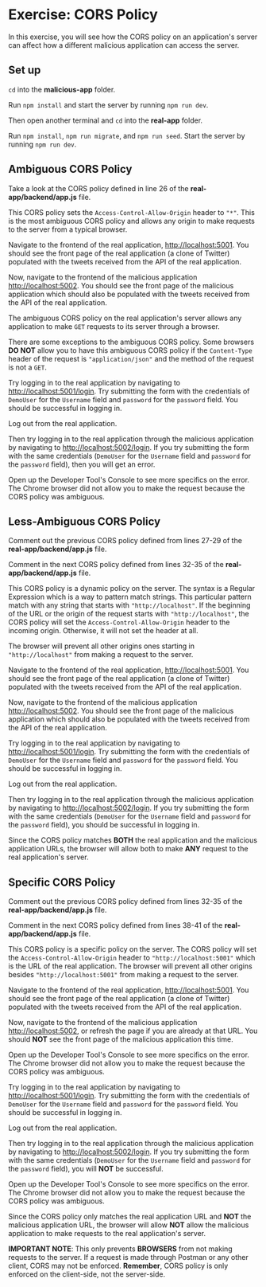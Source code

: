 # Exercise: CORS Policy

In this exercise, you will see how the CORS policy on an application's server
can affect how a different malicious application can access the server.

## Set up

`cd` into the __malicious-app__ folder.

Run `npm install` and start the server by running `npm run dev`.

Then open another terminal and `cd` into the __real-app__ folder.

Run `npm install`, `npm run migrate`, and `npm run seed`. Start the server by
running `npm run dev`.

## Ambiguous CORS Policy

Take a look at the CORS policy defined in line 26 of the
__real-app/backend/app.js__ file.

This CORS policy sets the `Access-Control-Allow-Origin` header to `"*"`. This is
the most ambiguous CORS policy and allows any origin to make requests to the
server from a typical browser.

Navigate to the frontend of the real application, [http://localhost:5001].
You should see the front page of the real application (a clone of Twitter)
populated with the tweets received from the API of the real application.

Now, navigate to the frontend of the malicious application
[http://localhost:5002]. You should see the front page of the malicious
application which should also be populated with the tweets received from the API
of the real application.

The ambiguous CORS policy on the real application's server allows any
application to make `GET` requests to its server through a browser.

There are some exceptions to the ambiguous CORS policy. Some browsers **DO NOT**
allow you to have this ambiguous CORS policy if the `Content-Type` header of the
request is `"application/json"` and the method of the request is not a `GET`.

Try logging in to the real application by navigating to
[http://localhost:5001/login]. Try submitting the form with
the credentials of `DemoUser` for the `Username` field and `password` for the
`password` field. You should be successful in logging in.

Log out from the real application.

Then try logging in to the real application through the malicious application by
navigating to [http://localhost:5002/login]. If you try submitting the form with
the same credentials (`DemoUser` for the `Username` field and `password` for the
`password` field), then you will get an error.

Open up the Developer Tool's Console to see more specifics on the error. The
Chrome browser did not allow you to make the request because the CORS policy was
ambiguous.

## Less-Ambiguous CORS Policy

Comment out the previous CORS policy defined from lines 27-29 of the
__real-app/backend/app.js__ file.

Comment in the next CORS policy defined from lines 32-35 of the
__real-app/backend/app.js__ file.

This CORS policy is a dynamic policy on the server. The syntax is a Regular
Expression which is a way to pattern match strings. This particular pattern
match with any string that starts with `"http://localhost"`. If the beginning of
the URL or the origin of the request starts with `"http://localhost"`, the CORS
policy will set the `Access-Control-Allow-Origin` header to the incoming origin.
Otherwise, it will not set the header at all.

The browser will prevent all other origins ones starting in `"http://localhost"`
from making a request to the server.

Navigate to the frontend of the real application, [http://localhost:5001].
You should see the front page of the real application (a clone of Twitter)
populated with the tweets received from the API of the real application.

Now, navigate to the frontend of the malicious application
[http://localhost:5002]. You should see the front page of the malicious
application which should also be populated with the tweets received from the API
of the real application.

Try logging in to the real application by navigating to
[http://localhost:5001/login]. Try submitting the form with
the credentials of `DemoUser` for the `Username` field and `password` for the
`password` field. You should be successful in logging in.

Log out from the real application.

Then try logging in to the real application through the malicious application by
navigating to [http://localhost:5002/login]. If you try submitting the form with
the same credentials (`DemoUser` for the `Username` field and `password` for the
`password` field), you should be successful in logging in.

Since the CORS policy matches **BOTH** the real application and the malicious
application URLs, the browser will allow both to make **ANY** request to the
real application's server.

## Specific CORS Policy

Comment out the previous CORS policy defined from lines 32-35 of the
__real-app/backend/app.js__ file.

Comment in the next CORS policy defined from lines 38-41 of the
__real-app/backend/app.js__ file.

This CORS policy is a specific policy on the server. The CORS
policy will set the `Access-Control-Allow-Origin` header to
`"http://localhost:5001"` which is the URL of the real application. The browser
will prevent all other origins besides `"http://localhost:5001"` from making
a request to the server.

Navigate to the frontend of the real application, [http://localhost:5001].
You should see the front page of the real application (a clone of Twitter)
populated with the tweets received from the API of the real application.

Now, navigate to the frontend of the malicious application
[http://localhost:5002], or refresh the page if you are already at that URL. You should **NOT** see the front page of the malicious
application this time.

Open up the Developer Tool's Console to see more specifics on the error. The
Chrome browser did not allow you to make the request because the CORS policy was
ambiguous.

Try logging in to the real application by navigating to
[http://localhost:5001/login]. Try submitting the form with
the credentials of `DemoUser` for the `Username` field and `password` for the
`password` field. You should be successful in logging in.

Log out from the real application.

Then try logging in to the real application through the malicious application by
navigating to [http://localhost:5002/login]. If you try submitting the form with
the same credentials (`DemoUser` for the `Username` field and `password` for the
`password` field), you will **NOT** be successful.

Open up the Developer Tool's Console to see more specifics on the error. The
Chrome browser did not allow you to make the request because the CORS policy was
ambiguous.

Since the CORS policy only matches the real application URL and **NOT** the
malicious application URL, the browser will allow **NOT** allow the
malicious application to make requests to the real application's server.

**IMPORTANT NOTE**: This only prevents **BROWSERS** from not making requests to
the server. If a request is made through Postman or any other client, CORS may
not be enforced. **Remember**, CORS policy is only enforced on the client-side,
not the server-side.

[http://localhost:5001]: http://localhost:5001
[http://localhost:5002]: http://localhost:5002
[http://localhost:5001/login]: http://localhost:5001/login
[http://localhost:5002/login]: http://localhost:5002/login